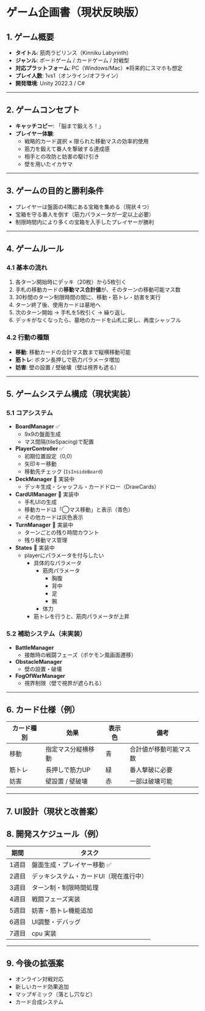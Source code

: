 # ゲーム企画書（現状反映版）

## 1. ゲーム概要
- **タイトル**: 筋肉ラビリンス（Kinniku Labyrinth）
- **ジャンル**: ボードゲーム / カードゲーム / 対戦型
- **対応プラットフォーム**: PC（Windows/Mac）※将来的にスマホも想定
- **プレイ人数**: 1vs1（オンライン/オフライン）
- **開発環境**: Unity 2022.3 / C#

---

## 2. ゲームコンセプト
- **キャッチコピー**: 「脳まで鍛えろ！」
- **プレイヤー体験**:  
  - 戦略的カード選択 × 限られた移動マスの効率的使用
  - 筋力を鍛えて番人を撃破する達成感
  - 相手との攻防と妨害の駆け引き
  - 壁を用いたイカサマ

---

## 3. ゲームの目的と勝利条件
- プレイヤーは盤面の4隅にある宝箱を集める（現状４つ）
- 宝箱を守る番人を倒す（筋力パラメータが一定以上必要）
- 制限時間内により多くの宝箱を入手したプレイヤーが勝利

---

## 4. ゲームルール

### 4.1 基本の流れ
1. 各ターン開始時にデッキ（20枚）から5枚引く
2. 手札の移動カードの**移動マス合計値**が、そのターンの移動可能マス数
3. 30秒間のターン制限時間の間に、移動・筋トレ・妨害を実行
4. ターン終了後、使用カードは墓地へ
5. 次のターン開始 → 手札を5枚引く → 繰り返し
6. デッキがなくなったら、墓地のカードを山札に戻し、再度シャッフル

### 4.2 行動の種類
- **移動**: 移動カードの合計マス数まで縦横移動可能
- **筋トレ**: ボタン長押しで筋力パラメータ増加
- **妨害**: 壁の設置 / 壁破壊（壁は視界も遮る）

---

## 5. ゲームシステム構成（現状実装）

### 5.1 コアシステム
- **BoardManager** ✅  
  - 9x9の盤面生成  
  - マス間隔(tileSpacing)で配置
- **PlayerController** ✅  
  - 初期位置設定（0,0）
  - 矢印キー移動
  - 移動先チェック (`IsInsideBoard`)
- **DeckManager** 🔄 実装中  
  - デッキ生成・シャッフル・カードドロー（DrawCards）
- **CardUIManager** 🔄 実装中  
  - 手札UIの生成  
  - 移動カードは「◯マス移動」と表示（青色）  
  - その他カードは灰色表示
- **TurnManager** 🔄 実装中  
  - ターンごとの残り時間カウント  
  - 残り移動マス管理
- **States** 🔄 実装中
  - playerにパラメータを付与したい
    - 具体的なパラメータ
      - 筋肉パラメータ
        - 胸腹
        - 背中
        - 足
        - 腕
      - 体力  
    - 筋トレを行うと、筋肉パラメータが上昇

### 5.2 補助システム（未実装）
- **BattleManager**  
  - 接敵時の戦闘フェーズ（ポケモン風画面遷移）
- **ObstacleManager**  
  - 壁の設置・破壊
- **FogOfWarManager**  
  - 視界制限（壁で視界が遮られる）

---

## 6. カード仕様（例）

| カード種別 | 効果 | 表示色 | 備考 |
|------------|------|--------|------|
| 移動       | 指定マス分縦横移動 | 青 | 合計値が移動可能マス数 |
| 筋トレ     | 長押しで筋力UP | 緑 | 番人撃破に必要 |
| 妨害       | 壁設置 / 壁破壊 | 赤 | 一部は破壊可能 |

---

## 7. UI設計（現状と改善案）



## 8. 開発スケジュール（例）

| 期間 | タスク |
|------|--------|
| 1週目 | 盤面生成・プレイヤー移動 ✅ |
| 2週目 | デッキシステム・カードUI（現在進行中） |
| 3週目 | ターン制・制限時間処理 |
| 4週目 | 戦闘フェーズ実装 |
| 5週目 | 妨害・筋トレ機能追加 |
| 6週目 | UI調整・デバッグ |
| 7週目 | cpu 実装 |
---

## 9. 今後の拡張案
- オンライン対戦対応
- 新しいカード効果追加
- マップギミック（落とし穴など）
- カード合成システム
